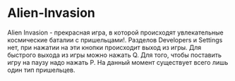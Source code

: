 # Alien-Invasion
Alien Invasion - прекрасная игра, в которой происходят увлекательные космические баталии с пришельцами!.
Разделов Developers и Settings нет, при нажатии на эти кнопки происходит выход из игры.
Для быстрого выхода из игры можно нажать Q.
Для того, чтобы поставить игру на паузу надо нажать P.
На данный момент существует всего лишь один тип пришельцев.
